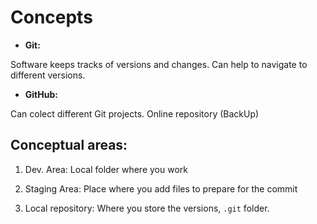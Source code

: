 # Concepts

- **Git:**

Software keeps tracks of versions and changes. Can help to navigate to different versions.


- **GitHub:**

Can colect different Git projects. Online repository (BackUp)

## Conceptual areas:

1. Dev. Area: Local folder where you work

2. Staging Area: Place where you add files to prepare for the commit

3. Local repository: Where you store the versions, `.git` folder.